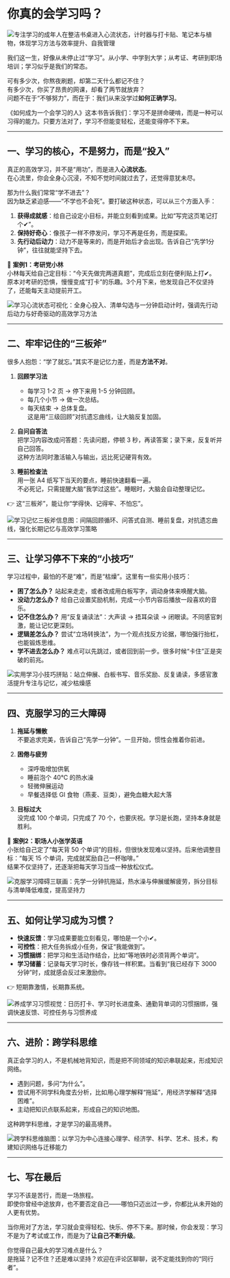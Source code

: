 # 你真的会学习吗？  

![专注学习的成年人在整洁书桌进入心流状态，计时器与打卡贴、笔记本与植物，体现学习方法与效率提升、自我管理](https://resources.fallout.in/n8n/2025/09-24/18-43-12-RDtbblzw.png)

我们这一生，好像从未停止过“学习”。从小学、中学到大学；从考证、考研到职场培训；学习似乎是我们的常态。  

可有多少次，你熬夜刷题，却第二天什么都记不住？  
有多少次，你买了昂贵的网课，却看了两节就放弃？  
问题不在于“不够努力”，而在于：我们从来没学过**如何正确学习**。  

《如何成为一个会学习的人》这本书告诉我们：学习不是拼命硬啃，而是一种可以习得的能力。只要方法对了，学习不但能变轻松，还能变得停不下来。  

---

## 一、学习的核心，不是努力，而是“投入”  

真正的高效学习，并不是“用功”，而是进入**心流状态**。  
在心流里，你会全身心沉浸，不知不觉时间就过去了，还觉得意犹未尽。  

那为什么我们常常“学不进去”？  
因为缺乏紧迫感——“不学也不会死”。要打破这种状态，可以从三个方面入手：  

1. **获得成就感**：给自己设定小目标，并能立刻看到成果。比如“写完这页笔记打个✔”。  
2. **保持好奇心**：像孩子一样不停发问，学习不再是任务，而是探索。  
3. **先行动后动力**：动力不是等来的，而是开始后才会出现。告诉自己“先学1分钟”，往往就能坚持下去。  

📌 **案例1：考研党小林**  
小林每天给自己定目标：“今天先做完两道真题”，完成后立刻在便利贴上打✔。  
原本对考研的恐惧，慢慢变成“打卡”的乐趣。3个月下来，他发现自己不仅坚持了，还能每天主动提前开工。  

![学习心流状态可视化：全身心投入、清单勾选与一分钟启动计时，强调先行动后动力与好奇驱动的高效学习方法](https://resources.fallout.in/n8n/2025/09-24/18-43-22-xMOSm5zg.png)

---

## 二、牢牢记住的“三板斧”  

很多人抱怨：“学了就忘。”其实不是记忆力差，而是**方法不对**。  

1. **回顾学习法**  
   - 每学习 1-2 页 → 停下来用 1-5 分钟回顾。  
   - 每几个小节 → 做一次总结。  
   - 每天结束 → 总体复盘。  
   这是用“三级回顾”对抗遗忘曲线，让大脑反复加固。  

2. **自问自答法**  
   把学习内容改成问答题：先读问题，停顿 3 秒，再读答案；录下来，反复听并自己回答。  
   这种方法同时激活输入与输出，远比死记硬背有效。  

3. **睡前检查法**  
   用一张 A4 纸写下当天的要点，睡前快速翻看一遍。  
   不必死记，只需提醒大脑“我学过这些”。睡眠时，大脑会自动整理记忆。  

👉 这“三板斧”，能让你“学得快、记得牢、不怕忘”。  

![学习记忆三板斧信息图：间隔回顾循环、问答式自测、睡前复盘，对抗遗忘曲线，强化长期记忆与高效学习策略](https://resources.fallout.in/n8n/2025/09-24/18-43-30-FErMt0aB.png)

---

## 三、让学习停不下来的“小技巧”  

学习过程中，最怕的不是“难”，而是“枯燥”。这里有一些实用小技巧：  

- **困了怎么办？** 站起来走走，或者改成用白板写字，调动身体来唤醒大脑。  
- **没动力怎么办？** 给自己设置奖励机制，完成一小节内容后播放一段喜欢的音乐。  
- **记不住怎么办？** 用“反复诵读法”：大声读 → 捂耳朵读 → 闭眼读。不同感官刺激，能让记忆更深刻。  
- **逻辑差怎么办？** 尝试“立场转换法”，为一个观点找反方论据，哪怕强行抬杠，也能锻炼思维。  
- **学不进去怎么办？** 难点可以先跳过，或者回到前一步。很多时候“卡住”正是突破的前兆。  

![实用学习小技巧拼贴：站立伸展、白板书写、音乐奖励、反复诵读，多感官激活提升专注与记忆，减少枯燥感](https://resources.fallout.in/n8n/2025/09-24/18-43-38-u2F3ImC6.png)

---

## 四、克服学习的三大障碍  

1. **拖延与懒散**  
   不要追求完美，告诉自己“先学一分钟”。一旦开始，惯性会推着你前进。  

2. **困倦与疲劳**  
   - 深呼吸增加供氧  
   - 睡前泡个 40℃ 的热水澡  
   - 轻微伸展运动  
   - 早餐选择低 GI 食物（燕麦、豆类），避免血糖大起大落  

3. **目标过大**  
   没完成 100 个单词，只完成了 70 个，也要庆祝。学习是长跑，坚持本身就是胜利。  

📌 **案例2：职场人小张学英语**  
小张给自己定了“每天背 50 个单词”的目标，但很快发现难以坚持。后来他调整目标：“每天 15 个单词，完成就奖励自己一杯咖啡。”  
结果不仅坚持了，还逐渐把每天学习当成一种放松仪式。  

![克服学习障碍三联画：先学一分钟抗拖延，热水澡与伸展缓解疲劳，拆分目标与清单降低难度，提高坚持力](https://resources.fallout.in/n8n/2025/09-24/18-43-46-9BJC6vHQ.png)

---

## 五、如何让学习成为习惯？  

- **快速反馈**：学习成果要能立刻看见，哪怕是一个小✔。  
- **可控性**：把大任务拆成小任务，保证“我能做到”。  
- **习惯捆绑**：把学习和生活动作结合，比如“等地铁时必须背两个单词”。  
- **学习储蓄**：记录每天学习时长，像存钱一样积累。当看到“我已经存下 3000 分钟”时，成就感会反过来激励你。  

👉 短期靠激情，长期靠系统。  

![养成学习习惯视觉：日历打卡、学习时长进度条、通勤背单词的习惯捆绑，强调快速反馈、可控任务与习惯养成](https://resources.fallout.in/n8n/2025/09-24/18-43-54-xDt5SllE.png)

---

## 六、进阶：跨学科思维  

真正会学习的人，不是机械地背知识，而是把不同领域的知识串联起来，形成知识网络。  

- 遇到问题，多问“为什么”。  
- 尝试用不同学科角度去分析，比如用心理学解释“拖延”，用经济学解释“选择困难”。  
- 主动把知识点联系起来，形成自己的知识地图。  

这种跨学科思维，才是学习的最高境界。  

![跨学科思维脑图：以学习为中心连接心理学、经济学、科学、艺术、技术，构建知识网络与迁移能力](https://resources.fallout.in/n8n/2025/09-24/18-44-03-PmCtOqD3.png)

---

## 七、写在最后  

学习不该是苦行，而是一场旅程。  
即使你曾经中途放弃，也不要否定自己——哪怕只迈出过一步，你都比从未开始的人更有优势。  

当你用对了方法，学习就会变得轻松、快乐、停不下来。那时候，你会发现：学习不是为了考试或工作，而是为了**让自己不断升级**。  

你觉得自己最大的学习难点是什么？  
是拖延？记不住？还是难以坚持？欢迎在评论区聊聊，说不定能找到你的“同行者”。